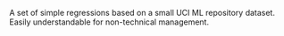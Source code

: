 A set of simple regressions based on a small UCI ML repository dataset.  Easily understandable for non-technical management.
